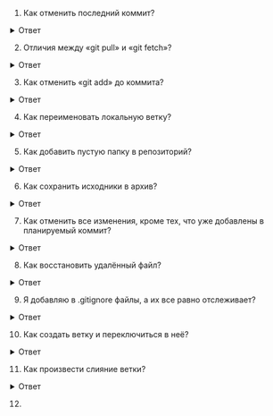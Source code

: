 1. Как отменить последний коммит?
<details>
  <summary>Ответ</summary>
Для этого используем команду git reset, ее можно применить в двух вариациях.

Первый вариант отменяет все изменения:

git reset --hard HEAD~1

Второй вариант, если нужно сохранить всё, что вы сделали, но еще не успели закоммититье:

git reset --soft HEAD~1

HEAD~1 означает один коммит до HEAD, т.е. до текущего положения.
</details>

2. Отличия между «git pull» и «git fetch»?
<details>
  <summary>Ответ</summary>
git pull — это, по сути, git fetch, после которого сразу же следует git merge.

git fetch получает изменения с сервера и сохраняет их в refs/remotes/. Это никак не влияет на локальные ветки и текущие изменения. А git pull вливает все эти изменения в локальную копию. 
</details>

3. Как отменить «git add» до коммита?
<details>
  <summary>Ответ</summary>
Если вы выполнили git add для какого либо файла по ошбике и хотите это отменить, то выполните команду:

git reset имя_файла

Это поможет вслучае того, если коммит еще не был сделан
</details>

4. Как переименовать локальную ветку?
<details>
  <summary>Ответ</summary>
Это можно сделать командой:

git branch -m oldname newname
</details>

5. Как добавить пустую папку в репозиторий?
<details>
  <summary>Ответ</summary>
Такая возможность гитом не поддерживается, но можно схитрить. Для того чтобы гит заметил пустую папку нужно создать в ней пустой (0 байт) файл с именем .gitkeep (имя может быть любое).
</details>

6. Как сохранить исходники в архив?
<details>
  <summary>Ответ</summary>
Можно экспортировать все исходники из репозитория командой git archive, например:

git archive --format zip --output /folder/source.zip master
</details>

7. Как отменить все изменения, кроме тех, что уже добавлены в планируемый коммит?
<details>
  <summary>Ответ</summary>
Сделать это можно командой

git checkout -- .
</details>

8. Как восстановить удалённый файл?
<details>
  <summary>Ответ</summary>
Чтобы восстановить удаленный файл, для начала необходимо найти последний коммит, где этот файл ещё существует. 
Сделать это можно командой:

git rev-list -n 1 HEAD -- file_name

Дальше восстанавливаем файл:

git checkout тут_найденный_коммит^ -- file_name
</details>

9. Я добавляю в .gitignore файлы, а их все равно отслеживает?
<details>
  <summary>Ответ</summary>
Скорее всего эти файлы уже были в индексе, команда:

git rm --cached

позволяет убрать файлы из индекса, соответственно .gitignore на них подействует.
</details>

10. Как создать ветку и переключиться в неё?
<details>
  <summary>Ответ</summary>
git branch name

git checkout name

Или выполнить сразу git checkout -b name 
</details>

11. Как произвести слияние ветки? 
<details>
  <summary>Ответ</summary>
Переключиться на ветку, в которую вы хотите включить изменения, и выполнить команду git merge name.

Например:

git checkout master

git merge iss53
</details>

12. 